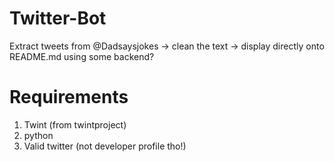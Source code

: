 # Twitter-Bot

Extract tweets from @Dadsaysjokes -> clean the text -> display directly onto README.md using some backend? 

# Requirements
1. Twint (from twintproject)
2. python
3. Valid twitter (not developer profile tho!)